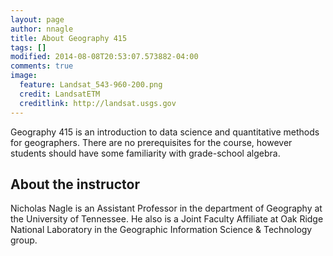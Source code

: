 ```yaml
---
layout: page
author: nnagle
title: About Geography 415
tags: []
modified: 2014-08-08T20:53:07.573882-04:00
comments: true
image:
  feature: Landsat_543-960-200.png
  credit: LandsatETM
  creditlink: http://landsat.usgs.gov
---
```


Geography 415 is an introduction to data science and quantitative methods for geographers.
There are no prerequisites for the course, however students should have some familiarity with grade-school algebra.


## About the instructor

Nicholas Nagle is an Assistant Professor in the department of Geography at the University of Tennessee.  He also is a Joint Faculty Affiliate at Oak Ridge National Laboratory in the Geographic Information Science & Technology group.
